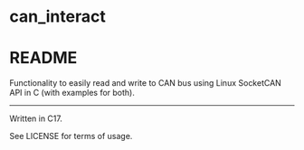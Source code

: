 # can_interact
# README

Functionality to easily read and write to CAN bus using Linux SocketCAN API in C (with examples for both).

***

Written in C17.

See LICENSE for terms of usage.
